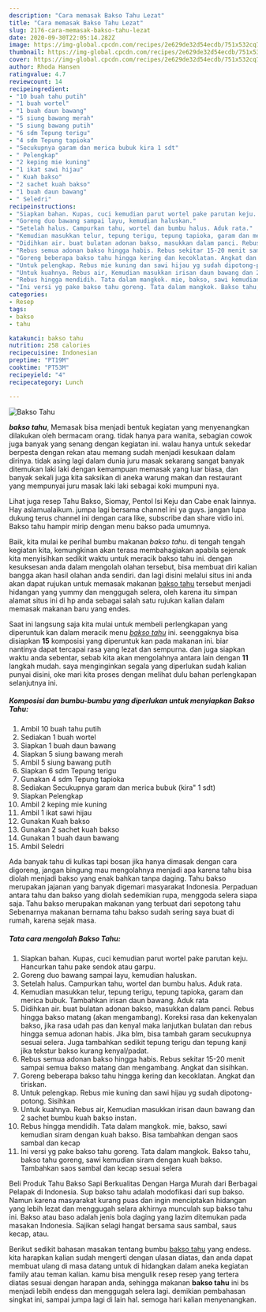 ```yaml
---
description: "Cara memasak Bakso Tahu Lezat"
title: "Cara memasak Bakso Tahu Lezat"
slug: 2176-cara-memasak-bakso-tahu-lezat
date: 2020-09-30T22:05:14.282Z
image: https://img-global.cpcdn.com/recipes/2e629de32d54ecdb/751x532cq70/bakso-tahu-foto-resep-utama.jpg
thumbnail: https://img-global.cpcdn.com/recipes/2e629de32d54ecdb/751x532cq70/bakso-tahu-foto-resep-utama.jpg
cover: https://img-global.cpcdn.com/recipes/2e629de32d54ecdb/751x532cq70/bakso-tahu-foto-resep-utama.jpg
author: Rhoda Hansen
ratingvalue: 4.7
reviewcount: 14
recipeingredient:
- "10 buah tahu putih"
- "1 buah wortel"
- "1 buah daun bawang"
- "5 siung bawang merah"
- "5 siung bawang putih"
- "6 sdm Tepung terigu"
- "4 sdm Tepung tapioka"
- "Secukupnya garam dan merica bubuk kira 1 sdt"
- " Pelengkap"
- "2 keping mie kuning"
- "1 ikat sawi hijau"
- " Kuah bakso"
- "2 sachet kuah bakso"
- "1 buah daun bawang"
- " Seledri"
recipeinstructions:
- "Siapkan bahan. Kupas, cuci kemudian parut wortel pake parutan keju. Hancurkan tahu pake sendok atau garpu."
- "Goreng duo bawang sampai layu, kemudian haluskan."
- "Setelah halus. Campurkan tahu, wortel dan bumbu halus. Aduk rata."
- "Kemudian masukkan telur, tepung terigu, tepung tapioka, garam dan merica bubuk. Tambahkan irisan daun bawang. Aduk rata"
- "Didihkan air. buat bulatan adonan bakso, masukkan dalam panci. Rebus hingga bakso matang (akan mengambang). Koreksi rasa dan kekenyalan bakso, jika rasa udah pas dan kenyal maka lanjutkan bulatan dan rebus hingga semua adonan habis. Jika blm, bisa tambah garam secukupnya sesuai selera. Juga tambahkan sedikit tepung terigu dan tepung kanji jika tekstur bakso kurang kenyal/padat."
- "Rebus semua adonan bakso hingga habis. Rebus sekitar 15-20 menit sampai semua bakso matang dan mengambang. Angkat dan sisihkan."
- "Goreng beberapa bakso tahu hingga kering dan kecoklatan. Angkat dan tiriskan."
- "Untuk pelengkap. Rebus mie kuning dan sawi hijau yg sudah dipotong-potong. Sisihkan"
- "Untuk kuahnya. Rebus air, Kemudian masukkan irisan daun bawang dan 2 sachet bumbu kuah bakso instan."
- "Rebus hingga mendidih. Tata dalam mangkok. mie, bakso, sawi kemudian siram dengan kuah bakso. Bisa tambahkan dengan saos sambal dan kecap"
- "Ini versi yg pake bakso tahu goreng. Tata dalam mangkok. Bakso tahu, bakso tahu goreng, sawi kemudian siram dengan kuah bakso. Tambahkan saos sambal dan kecap sesuai selera"
categories:
- Resep
tags:
- bakso
- tahu

katakunci: bakso tahu 
nutrition: 258 calories
recipecuisine: Indonesian
preptime: "PT19M"
cooktime: "PT53M"
recipeyield: "4"
recipecategory: Lunch

---
```



![Bakso Tahu](https://img-global.cpcdn.com/recipes/2e629de32d54ecdb/751x532cq70/bakso-tahu-foto-resep-utama.jpg)

<b><i>bakso tahu</i></b>, Memasak bisa menjadi bentuk kegiatan yang menyenangkan dilakukan oleh bermacam orang. tidak hanya para wanita, sebagian cowok juga banyak yang senang dengan kegiatan ini. walau hanya untuk sekedar berpesta dengan rekan atau memang sudah menjadi kesukaan dalam dirinya. tidak asing lagi dalam dunia juru masak sekarang sangat banyak ditemukan laki laki dengan kemampuan memasak yang luar biasa, dan banyak sekali juga kita saksikan di aneka warung makan dan restaurant yang mempunyai juru masak laki laki sebagai koki mumpuni nya.

Lihat juga resep Tahu Bakso, Siomay, Pentol Isi Keju dan Cabe enak lainnya. Hay aslamualaikum. jumpa lagi bersama channel ini ya guys. jangan lupa dukung terus channel ini dengan cara like, subscribe dan share vidio ini. Bakso tahu hampir mirip dengan menu bakso pada umumnya.

Baik, kita mulai ke perihal bumbu makanan <i>bakso tahu</i>. di tengah tengah kegiatan kita, kemungkinan akan terasa membahagiakan apabila sejenak kita menyisihkan sedikit waktu untuk meracik bakso tahu ini. dengan kesuksesan anda dalam mengolah olahan tersebut, bisa membuat diri kalian bangga akan hasil olahan anda sendiri. dan lagi disini melalui situs ini anda akan dapat rujukan untuk memasak makanan <u>bakso tahu</u> tersebut menjadi hidangan yang yummy dan menggugah selera, oleh karena itu simpan alamat situs ini di hp anda sebagai salah satu rujukan kalian dalam memasak makanan baru yang endes.


Saat ini langsung saja kita mulai untuk membeli perlengkapan yang diperuntuk kan dalam meracik menu <u><i>bakso tahu</i></u> ini. seenggaknya bisa disiapkan <b>15</b> komposisi yang diperuntuk kan pada makanan ini. biar nantinya dapat tercapai rasa yang lezat dan sempurna. dan juga siapkan waktu anda sebentar, sebab kita akan mengolahnya antara lain dengan <b>11</b> langkah mudah. saya menginginkan segala yang diperlukan sudah kalian punyai disini, oke mari kita proses dengan melihat dulu bahan perlengkapan selanjutnya ini.

<!--inarticleads1-->

##### Komposisi dan bumbu-bumbu yang diperlukan untuk menyiapkan Bakso Tahu:

1. Ambil 10 buah tahu putih
1. Sediakan 1 buah wortel
1. Siapkan 1 buah daun bawang
1. Siapkan 5 siung bawang merah
1. Ambil 5 siung bawang putih
1. Siapkan 6 sdm Tepung terigu
1. Gunakan 4 sdm Tepung tapioka
1. Sediakan Secukupnya garam dan merica bubuk (kira&#34; 1 sdt)
1. Siapkan  Pelengkap
1. Ambil 2 keping mie kuning
1. Ambil 1 ikat sawi hijau
1. Gunakan  Kuah bakso
1. Gunakan 2 sachet kuah bakso
1. Gunakan 1 buah daun bawang
1. Ambil  Seledri


Ada banyak tahu di kulkas tapi bosan jika hanya dimasak dengan cara digoreng, jangan bingung mau mengolahnya menjadi apa karena tahu bisa diolah menjadi bakso yang enak bahkan tanpa daging. Tahu bakso merupakan jajanan yang banyak digemari masyarakat Indonesia. Perpaduan antara tahu dan bakso yang diolah sedemikian rupa, menggoda selera siapa saja. Tahu bakso merupakan makanan yang terbuat dari sepotong tahu Sebenarnya makanan bernama tahu bakso sudah sering saya buat di rumah, karena sejak masa. 

<!--inarticleads2-->

##### Tata cara mengolah Bakso Tahu:

1. Siapkan bahan. Kupas, cuci kemudian parut wortel pake parutan keju. Hancurkan tahu pake sendok atau garpu.
1. Goreng duo bawang sampai layu, kemudian haluskan.
1. Setelah halus. Campurkan tahu, wortel dan bumbu halus. Aduk rata.
1. Kemudian masukkan telur, tepung terigu, tepung tapioka, garam dan merica bubuk. Tambahkan irisan daun bawang. Aduk rata
1. Didihkan air. buat bulatan adonan bakso, masukkan dalam panci. Rebus hingga bakso matang (akan mengambang). Koreksi rasa dan kekenyalan bakso, jika rasa udah pas dan kenyal maka lanjutkan bulatan dan rebus hingga semua adonan habis. Jika blm, bisa tambah garam secukupnya sesuai selera. Juga tambahkan sedikit tepung terigu dan tepung kanji jika tekstur bakso kurang kenyal/padat.
1. Rebus semua adonan bakso hingga habis. Rebus sekitar 15-20 menit sampai semua bakso matang dan mengambang. Angkat dan sisihkan.
1. Goreng beberapa bakso tahu hingga kering dan kecoklatan. Angkat dan tiriskan.
1. Untuk pelengkap. Rebus mie kuning dan sawi hijau yg sudah dipotong-potong. Sisihkan
1. Untuk kuahnya. Rebus air, Kemudian masukkan irisan daun bawang dan 2 sachet bumbu kuah bakso instan.
1. Rebus hingga mendidih. Tata dalam mangkok. mie, bakso, sawi kemudian siram dengan kuah bakso. Bisa tambahkan dengan saos sambal dan kecap
1. Ini versi yg pake bakso tahu goreng. Tata dalam mangkok. Bakso tahu, bakso tahu goreng, sawi kemudian siram dengan kuah bakso. Tambahkan saos sambal dan kecap sesuai selera


Beli Produk Tahu Bakso Sapi Berkualitas Dengan Harga Murah dari Berbagai Pelapak di Indonesia. Sup bakso tahu adalah modofikasi dari sup bakso. Namun karena masyarakat kurang puas dan ingin menciptakan hidangan yang lebih lezat dan menggugah selara akhirnya munculah sup bakso tahu ini. Bakso atau baso adalah jenis bola daging yang lazim ditemukan pada masakan Indonesia. Sajikan selagi hangat bersama saus sambal, saus kecap, atau. 

Berikut sedikit bahasan masakan tentang bumbu <u>bakso tahu</u> yang endess. kita harapkan kalian sudah mengerti dengan ulasan diatas, dan anda dapat membuat ulang di masa datang untuk di hidangkan dalam aneka kegiatan family atau teman kalian. kamu bisa mengulik resep resep yang tertera diatas sesuai dengan harapan anda, sehingga makanan <b>bakso tahu</b> ini bs menjadi lebih endess dan menggugah selera lagi. demikian pembahasan singkat ini, sampai jumpa lagi di lain hal. semoga hari kalian menyenangkan.
